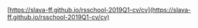 [https://slava-ff.github.io/rsschool-2019Q1-cv/cv](https://slava-ff.github.io/rsschool-2019Q1-cv/cv)